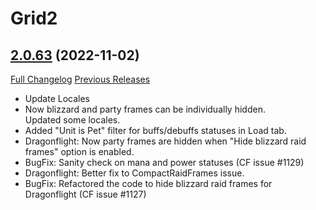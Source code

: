 # Grid2

## [2.0.63](https://github.com/michaelnpsp/Grid2/tree/2.0.63) (2022-11-02)
[Full Changelog](https://github.com/michaelnpsp/Grid2/compare/2.0.60...2.0.63) [Previous Releases](https://github.com/michaelnpsp/Grid2/releases)

- Update Locales  
- Now blizzard and party frames can be individually hidden.  
    Updated some locales.  
- Added "Unit is Pet" filter for buffs/debuffs statuses in Load tab.  
- Dragonflight: Now party frames are hidden when "Hide blizzard raid frames" option is enabled.  
- BugFix: Sanity check on mana and power statuses (CF issue #1129)  
- Dragonflight: Better fix to CompactRaidFrames issue.  
- BugFix: Refactored the code to hide blizzard raid frames for Dragonflight (CF issue #1127)  

